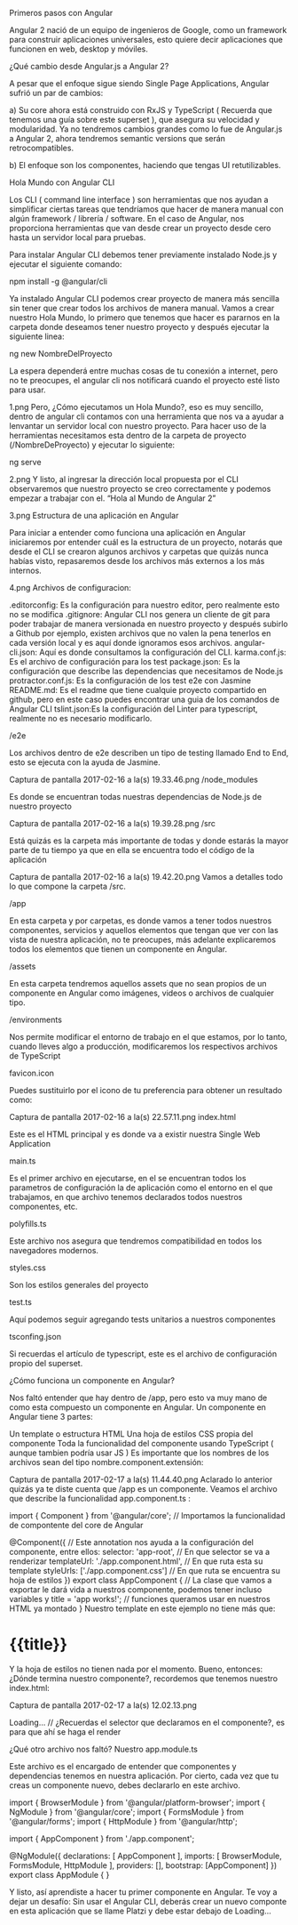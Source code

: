 Primeros pasos con Angular

Angular 2 nació de un equipo de ingenieros de Google, como un framework para construir aplicaciones universales, esto quiere decir aplicaciones que funcionen en web, desktop y móviles.

¿Qué cambio desde Angular.js a Angular 2?

A pesar que el enfoque sigue siendo Single Page Applications, Angular sufrió un par de cambios:

a) Su core ahora está construido con RxJS y TypeScript ( Recuerda que tenemos una guía sobre este superset ), que asegura su velocidad y modularidad. Ya no tendremos cambios grandes como lo fue de Angular.js a Angular 2, ahora tendremos semantic versions que serán retrocompatibles.

b) El enfoque son los componentes, haciendo que tengas UI retutilizables.

Hola Mundo con Angular CLI

Los CLI ( command line interface ) son herramientas que nos ayudan a simplificar ciertas tareas que tendríamos que hacer de manera manual con algún framework / librería / software. En el caso de Angular, nos proporciona herramientas que van desde crear un proyecto desde cero hasta un servidor local para pruebas.

Para instalar Angular CLI debemos tener previamente instalado Node.js y ejecutar el siguiente comando:

npm install -g @angular/cli

Ya instalado Angular CLI podemos crear proyecto de manera más sencilla sin tener que crear todos los archivos de manera manual. Vamos a crear nuestro Hola Mundo, lo primero que tenemos que hacer es pararnos en la carpeta donde deseamos tener nuestro proyecto y después ejecutar la siguiente linea:

ng new NombreDelProyecto

La espera dependerá entre muchas cosas de tu conexión a internet, pero no te preocupes, el angular cli nos notificará cuando el proyecto esté listo para usar.

1.png
Pero, ¿Cómo ejecutamos un Hola Mundo?, eso es muy sencillo, dentro de angular cli contamos con una herramienta que nos va a ayudar a lenvantar un servidor local con nuestro proyecto. Para hacer uso de la herramientas necesitamos esta dentro de la carpeta de proyecto (/NombreDeProyecto) y ejecutar lo siguiente:

ng serve

2.png
Y listo, al ingresar la dirección local propuesta por el CLI observaremos que nuestro proyecto se creo correctamente y podemos empezar a trabajar con el. “Hola al Mundo de Angular 2”

3.png
Estructura de una aplicación en Angular

Para iniciar a entender como funciona una aplicación en Angular iniciaremos por entender cuál es la estructura de un proyecto, notarás que desde el CLI se crearon algunos archivos y carpetas que quizás nunca habías visto, repasaremos desde los archivos más externos a los más internos.

4.png
Archivos de configuracion:

.editorconfig: Es la configuración para nuestro editor, pero realmente esto no se modifica
.gitignore: Angular CLI nos genera un cliente de git para poder trabajar de manera versionada en nuestro proyecto y después subirlo a Github por ejemplo, existen archivos que no valen la pena tenerlos en cada versión local y es aquí donde ignoramos esos archivos.
angular-cli.json: Aquí es donde consultamos la configuración del CLI.
karma.conf.js: Es el archivo de configuración para los test
package.json: Es la configuración que describe las dependencias que necesitamos de Node.js
protractor.conf.js: Es la configuración de los test e2e con Jasmine
README.md: Es el readme que tiene cualquie proyecto compartido en github, pero en este caso puedes encontrar una guia de los comandos de Angular CLI
tslint.json:Es la configuración del Linter para typescript, realmente no es necesario modificarlo.

/e2e

Los archivos dentro de e2e describen un tipo de testing llamado End to End, esto se ejecuta con la ayuda de Jasmine.

Captura de pantalla 2017-02-16 a la(s) 19.33.46.png
/node_modules

Es donde se encuentran todas nuestras dependencias de Node.js de nuestro proyecto

Captura de pantalla 2017-02-16 a la(s) 19.39.28.png
/src

Está quizás es la carpeta más importante de todas y donde estarás la mayor parte de tu tiempo ya que en ella se encuentra todo el código de la aplicación

Captura de pantalla 2017-02-16 a la(s) 19.42.20.png
Vamos a detalles todo lo que compone la carpeta /src.

/app

En esta carpeta y por carpetas, es donde vamos a tener todos nuestros componentes, servicios y aquellos elementos que tengan que ver con las vista de nuestra aplicación, no te preocupes, más adelante explicaremos todos los elementos que tienen un componente en Angular.

/assets

En esta carpeta tendremos aquellos assets que no sean propios de un componente en Angular como imágenes, videos o archivos de cualquier tipo.

/environments

Nos permite modificar el entorno de trabajo en el que estamos, por lo tanto, cuando lleves algo a producción, modificaremos los respectivos archivos de TypeScript

favicon.icon

Puedes sustituirlo por el icono de tu preferencia para obtener un resultado como:

Captura de pantalla 2017-02-16 a la(s) 22.57.11.png
index.html

Este es el HTML principal y es donde va a existir nuestra Single Web Application

main.ts

Es el primer archivo en ejecutarse, en el se encuentran todos los parametros de configuración la de aplicación como el entorno en el que trabajamos, en que archivo tenemos declarados todos nuestros componentes, etc.

polyfills.ts

Este archivo nos asegura que tendremos compatibilidad en todos los navegadores modernos.

styles.css

Son los estilos generales del proyecto

test.ts

Aquí podemos seguir agregando tests unitarios a nuestros componentes

tsconfing.json

Si recuerdas el artículo de typescript, este es el archivo de configuración propio del superset.

¿Cómo funciona un componente en Angular?

Nos faltó entender que hay dentro de /app, pero esto va muy mano de como esta compuesto un componente en Angular. Un componente en Angular tiene 3 partes:

Un template o estructura HTML
Una hoja de estilos CSS propia del componente
Toda la funcionalidad del componente usando TypeScript ( aunque tambien podría usar JS )
Es importante que los nombres de los archivos sean del tipo nombre.component.extensión:

Captura de pantalla 2017-02-17 a la(s) 11.44.40.png
Aclarado lo anterior quizás ya te diste cuenta que /app es un componente. Veamos el archivo que describe la funcionalidad app.component.ts :

import { Component } from '@angular/core';  // Importamos la funcionalidad de compontente del core de Angular 

@Component({					   // Este annotation nos ayuda a la configuración del componente, entre ellos: 
  selector: 'app-root',				   // En que selector se va a renderizar 
  templateUrl: './app.component.html',       // En que ruta esta su template 
  styleUrls: ['./app.component.css']            // En que ruta se encuentra su hoja de estilos 
})
export class AppComponent {                  // La clase que vamos a exportar le dará vida a nuestros componente, podemos tener incluso variables y 
  title = 'app works!';		                           // funciones queramos usar en nuestros HTML ya montado 
}
Nuestro template en este ejemplo no tiene más que:

<h1>
  {{title}}
</h1>

Y la hoja de estilos no tienen nada por el momento. Bueno, entonces: ¿Dónde termina nuestro componente?, recordemos que tenemos nuestro index.html:

Captura de pantalla 2017-02-17 a la(s) 12.02.13.png
<!doctype html>
<html>
<head>
  <meta charset="utf-8">
  <title>Hello</title>
  <base href="/">

  <meta name="viewport" content="width=device-width, initial-scale=1">
  <link rel="icon" type="image/x-icon" href="favicon.ico">
</head>
<body>
    <app-root>Loading...</app-root>   // ¿Recuerdas el selector que declaramos en el componente?, es para que ahí se haga el render 
</body> 
</html>

¿Qué otro archivo nos faltó? Nuestro app.module.ts

Este archivo es el encargado de entender que componentes y dependencias tenemos en nuestra aplicación. Por cierto, cada vez que tu creas un componente nuevo, debes declararlo en este archivo.

import { BrowserModule } from '@angular/platform-browser';
import { NgModule } from '@angular/core';
import { FormsModule } from '@angular/forms';
import { HttpModule } from '@angular/http';

import { AppComponent } from './app.component';

@NgModule({
  declarations: [
    AppComponent
  ],
  imports: [
    BrowserModule,
    FormsModule,
    HttpModule
  ],
  providers: [],
  bootstrap: [AppComponent]
})
export class AppModule { }

Y listo, así aprendiste a hacer tu primer componente en Angular. Te voy a dejar un desafío: Sin usar el Angular CLI, deberás crear un nuevo componte en esta aplicación que se llame Platzi y debe estar debajo de <app-root>Loading…</app-root>
